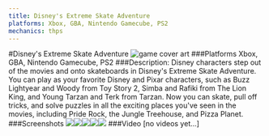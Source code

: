 ```yaml
---
title: Disney's Extreme Skate Adventure
platforms: Xbox, GBA, Nintendo Gamecube, PS2
mechanics: thps
---
```

#Disney's Extreme Skate Adventure
![game cover art](//images.igdb.com/igdb/image/upload/t_cover_big/c3idp1u4mfbgqsxzsxzo.jpg "Logo Title Text 1")
###Platforms
Xbox, GBA, Nintendo Gamecube, PS2
###Description:
Disney characters step out of the movies and onto skateboards in Disney's Extreme Skate Adventure. You can play as your favorite Disney and Pixar characters, such as Buzz Lightyear and Woody from Toy Story 2, Simba and Rafiki from The Lion King, and Young Tarzan and Terk from Tarzan. Now you can skate, pull off tricks, and solve puzzles in all the exciting places you've seen in the movies, including Pride Rock, the Jungle Treehouse, and Pizza Planet.
###Screenshots
<a target="_blank" href="//images.igdb.com/igdb/image/upload/t_cover_big/mjtmazhd7xpzkhrodop8.jpg"><img src="//images.igdb.com/igdb/image/upload/t_thumb/mjtmazhd7xpzkhrodop8.jpg"/></a><a target="_blank" href="//images.igdb.com/igdb/image/upload/t_cover_big/txivzdikpq7fbekjmnmh.jpg"><img src="//images.igdb.com/igdb/image/upload/t_thumb/txivzdikpq7fbekjmnmh.jpg"/></a><a target="_blank" href="//images.igdb.com/igdb/image/upload/t_cover_big/xx7labihyvyjr6jvsvx7.jpg"><img src="//images.igdb.com/igdb/image/upload/t_thumb/xx7labihyvyjr6jvsvx7.jpg"/></a><a target="_blank" href="//images.igdb.com/igdb/image/upload/t_cover_big/cefojnieq4iwpmrxopve.jpg"><img src="//images.igdb.com/igdb/image/upload/t_thumb/cefojnieq4iwpmrxopve.jpg"/></a><a target="_blank" href="//images.igdb.com/igdb/image/upload/t_cover_big/kwui8g0qfpnyryaxgoi4.jpg"><img src="//images.igdb.com/igdb/image/upload/t_thumb/kwui8g0qfpnyryaxgoi4.jpg"/></a>
###Video
[no videos yet...]

